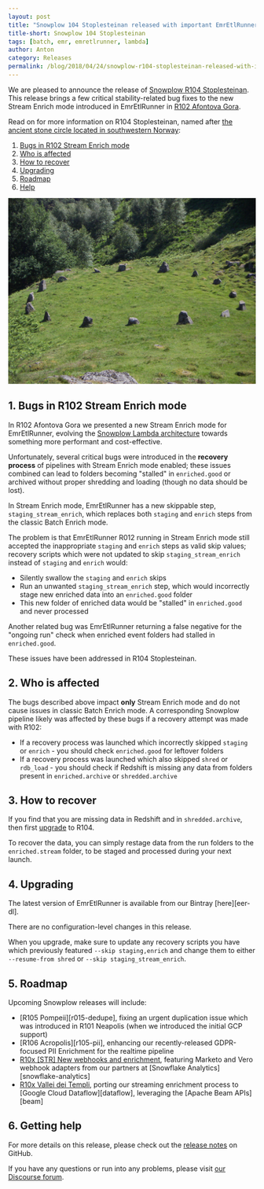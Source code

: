 ```yaml
---
layout: post
title: "Snowplow 104 Stoplesteinan released with important EmrEtlRunner bugfixes"
title-short: Snowplow 104 Stoplesteinan
tags: [batch, emr, emretlrunner, lambda]
author: Anton
category: Releases
permalink: /blog/2018/04/24/snowplow-r104-stoplesteinan-released-with-important-bugfixes/
---
```


We are pleased to announce the release of [Snowplow R104 Stoplesteinan][release-notes].
This release brings a few critical stability-related bug fixes to the new Stream Enrich mode introduced in EmrEtlRunner in [R102 Afontova Gora][r102-post].

Read on for more information on R104 Stoplesteinan, named after [the ancient stone circle located in southwestern Norway][stoplesteinan]:

<!--more-->

1. [Bugs in R102 Stream Enrich mode](#r102-bugs)
2. [Who is affected](#affected)
3. [How to recover](#recovery)
4. [Upgrading](#upgrading)
5. [Roadmap](#roadmap)
6. [Help](#help)

![stoplesteinan][stoplesteinan-img]

<h2 id="r102-bugs">1. Bugs in R102 Stream Enrich mode</h2>

In R102 Afontova Gora we presented a new Stream Enrich mode for EmrEtlRunner, evolving the [Snowplow Lambda architecture][discourse-lambda-architecture] towards something more performant and cost-effective.

Unfortunately, several critical bugs were introduced in the **recovery process** of pipelines with Stream Enrich mode enabled; these issues combined can lead to folders becoming "stalled" in `enriched.good` or archived without proper shredding and loading (though no data should be lost).

In Stream Enrich mode, EmrEtlRunner has a new skippable step, `staging_stream_enrich`, which replaces both `staging` and `enrich` steps from the classic Batch Enrich mode.

The problem is that EmrEtlRunner R012 running in Stream Enrich mode still accepted the inappropriate `staging` and `enrich` steps as valid skip values; recovery scripts which were not updated to skip `staging_stream_enrich` instead of `staging` and `enrich` would:

* Silently swallow the `staging` and `enrich` skips
* Run an unwanted `staging_stream_enrich` step, which would incorrectly stage new enriched data into an `enriched.good` folder
* This new folder of enriched data would be "stalled" in `enriched.good` and never processed

Another related bug was EmrEtlRunner returning a false negative for the "ongoing run" check when enriched event folders had stalled in `enriched.good`.

These issues have been addressed in R104 Stoplesteinan.

<h2 id="affected">2. Who is affected</h2>

The bugs described above impact **only** Stream Enrich mode and do not cause issues in classic Batch Enrich mode. A corresponding Snowplow pipeline likely was affected by these bugs if a recovery attempt was made with R102:

* If a recovery process was launched which incorrectly skipped `staging` or `enrich` - you should check `enriched.good` for leftover folders
* If a recovery process was launched which also skipped `shred` or `rdb_load` - you should check if Redshift is missing any data from folders present in `enriched.archive` or `shredded.archive`

<h2 id="recovery">3. How to recover</h2>

If you find that you are missing data in Redshift and in `shredded.archive`, then first [upgrade](#upgrading) to R104.

To recover the data, you can simply restage data from the run folders to the `enriched.stream` folder, to be staged and processed during your next launch.

<h2 id="upgrading">4. Upgrading</h2>

The latest version of EmrEtlRunner is available from our Bintray [here][eer-dl].

There are no configuration-level changes in this release.

When you upgrade, make sure to update any recovery scripts you have which previously featured `--skip staging,enrich` and change them to either `--resume-from shred` or `--skip staging_stream_enrich`.

<h2 id="roadmap">5. Roadmap</h2>

Upcoming Snowplow releases will include:

* [R105 Pompeii][r015-dedupe], fixing an urgent duplication issue which was introduced in R101 Neapolis (when we introduced the initial GCP support)
* [R106 Acropolis][r105-pii], enhancing our recently-released GDPR-focused PII
  Enrichment for the realtime pipeline
* [R10x [STR] New webhooks and enrichment][r10x-ms], featuring Marketo and Vero webhook adapters from our partners at [Snowflake Analytics][snowflake-analytics]
* [R10x Vallei dei Templi][r10x-str], porting our streaming enrichment process to
  [Google Cloud Dataflow][dataflow], leveraging the [Apache Beam APIs][beam]

<h2 id="help">6. Getting help</h2>

For more details on this release, please check out the [release notes][release-notes] on GitHub.

If you have any questions or run into any problems, please visit [our Discourse forum][discourse].

[stoplesteinan]: https://en.wikipedia.org/wiki/Stoplesteinan
[stoplesteinan-img]: /assets/img/blog/2018/04/stoplesteinan.jpg

[r102-post]: https://snowplowanalytics.com/blog/2018/04/03/snowplow-r102-afontova-gora-with-emretlrunner-improvements/

[discourse-lambda-architecture]: https://discourse.snowplowanalytics.com/t/how-to-setup-a-lambda-architecture-for-snowplow/249

[eer-ddl]: http://dl.bintray.com/snowplow/snowplow-generic/snowplow_emr_r104_stoplesteinan.zip

[r105-dedupe]: https://github.com/snowplow/snowplow/milestone/159
[r106-pii]: https://github.com/snowplow/snowplow/milestone/153
[r10x-str]: https://github.com/snowplow/snowplow/milestone/151
[r10x-ms]: https://github.com/snowplow/snowplow/milestone/158

[release-notes]: https://github.com/snowplow/snowplow/releases/tag/r104-stoplesteinan
[discourse]: http://discourse.snowplowanalytics.com/
